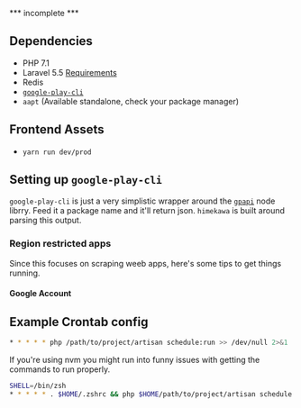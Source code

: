 *** incomplete ***

## Dependencies
* PHP 7.1
* Laravel 5.5 [Requirements](https://laravel.com/docs/5.5#installation)
* Redis
* [`google-play-cli`](https://github.com/dweinstein/node-google-play-cli)
* `aapt` (Available standalone, check your package manager)

## Frontend Assets
* `yarn run dev/prod`

## Setting up `google-play-cli`
`google-play-cli` is just a very simplistic wrapper around the [`gpapi`](https://github.com/dweinstein/node-google-play) node librry. Feed it a package name and it'll return json. `himekawa` is built around parsing this output.

### Region restricted apps
Since this focuses on scraping weeb apps, here's some tips to get things running.

#### Google Account


## Example Crontab config
```sh
* * * * * php /path/to/project/artisan schedule:run >> /dev/null 2>&1
```

If you're using nvm you might run into funny issues with getting the commands to run properly.
```sh
SHELL=/bin/zsh
* * * * * . $HOME/.zshrc && php $HOME/path/to/project/artisan schedule:run >> /dev/null 2>&1
```

